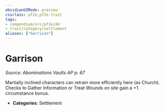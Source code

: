 ```yaml
---
obsidianUIMode: preview
cssclass: pf2e,pf2e-trait
tags:
- compendium/src/pf2e/AV
- trait/category/settlement
aliases: ["Garrison"]
---
```

# Garrison  
*Source: Abominations Vaults AP p. 67*  

Martially inclined characters can retrain more efficiently here (as Church). Checks to Gather Information or Treat Wounds on site gain a +1 circumstance bonus.

- **Categories**: Settlement